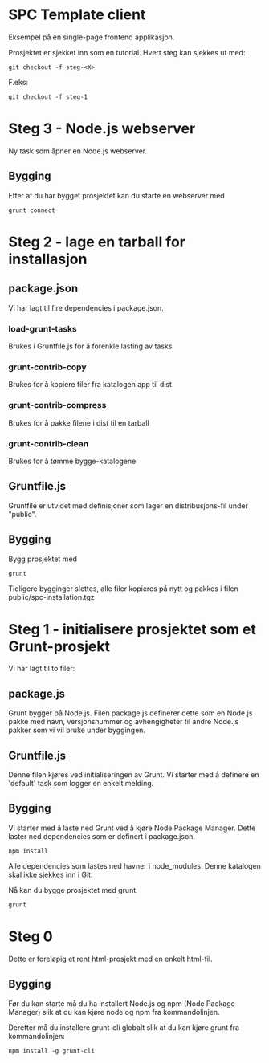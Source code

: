 # SPC Template client

Eksempel på en single-page frontend applikasjon.

Prosjektet er sjekket inn som en tutorial. Hvert steg kan sjekkes ut med:

	git checkout -f steg-<X>

F.eks:

	git checkout -f steg-1

# Steg 3 - Node.js webserver

Ny task som åpner en Node.js webserver.

## Bygging
Etter at du har bygget prosjektet kan du starte en webserver med

	grunt connect


# Steg 2 - lage en tarball for installasjon

## package.json
Vi har lagt til fire dependencies i package.json.

### load-grunt-tasks
Brukes i Gruntfile.js for å forenkle lasting av tasks

### grunt-contrib-copy
Brukes for å kopiere filer fra katalogen app til dist

### grunt-contrib-compress
Brukes for å pakke filene i dist til en tarball

### grunt-contrib-clean
Brukes for å tømme bygge-katalogene

## Gruntfile.js
Gruntfile er utvidet med definisjoner som lager en distribusjons-fil under "public".

## Bygging
Bygg prosjektet med

	grunt

Tidligere bygginger slettes, alle filer kopieres på nytt og pakkes i filen public/spc-installation.tgz


# Steg 1 - initialisere prosjektet som et Grunt-prosjekt

Vi har lagt til to filer:

## package.js
Grunt bygger på Node.js. Filen package.js definerer dette som en Node.js pakke med navn, versjonsnummer og avhengigheter til andre Node.js pakker som vi vil bruke under byggingen.

## Gruntfile.js
Denne filen kjøres ved initialiseringen av Grunt. Vi starter med å definere en 'default' task som logger en enkelt melding.

## Bygging
Vi starter med å laste ned Grunt ved å kjøre Node Package Manager. Dette laster ned dependencies som er definert i package.json.

	npm install

Alle dependencies som lastes ned havner i node_modules. Denne katalogen skal ikke sjekkes inn i Git.

Nå kan du bygge prosjektet med grunt. 

	grunt


# Steg 0

Dette er foreløpig et rent html-prosjekt med en enkelt html-fil. 

## Bygging

Før du kan starte må du ha installert Node.js og npm (Node Package Manager) slik at du kan kjøre node og npm fra kommandolinjen.

Deretter må du installere grunt-cli globalt slik at du kan kjøre grunt fra kommandolinjen:

	npm install -g grunt-cli 